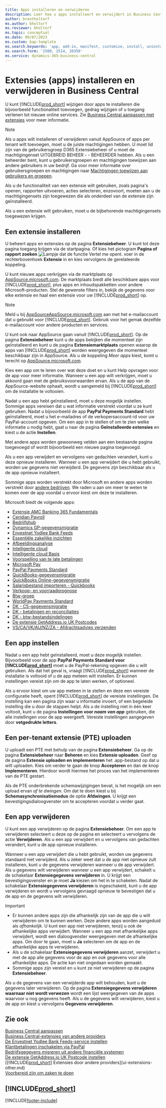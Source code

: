 ```yaml
---
title: Apps installeren en verwijderen
description: Leer hoe u apps installeert en verwijdert in Business Central.
author: brentholtorf
ms.author: bholtorf
ms.reviewer: bholtorf
ms.topic: conceptual
ms.date: 09/07/2023
ms.custom: bap-template
ms.search.keywords: 'app, add-in, manifest, customize, install, uninstall'
ms.search.form: '2500, 2514, 20350'
ms.service: dynamics-365-business-central
---
```


# Extensies (apps) installeren en verwijderen in Business Central

U kunt [!INCLUDE[prod_short](includes/prod_short.md)] wijzigen door apps te installeren die bijvoorbeeld functionaliteit toevoegen, gedrag wijzigen of u toegang verlenen tot nieuwe online services. Zie [Business Central aanpassen met extensies](ui-extensions.md) voor meer informatie.

> [!NOTE]
> Als u apps wilt installeren of verwijderen vanuit AppSource of apps per tenant wilt toevoegen, moet u de juiste machtigingen hebben. U moet lid zijn van de gebruikersgroep D365 Extensiebeheer of u moet de machtigingenset UITGEBREID BEHEER - - BEHEERDER hebben. Als u een beheerder bent, kunt u gebruikersgroepen en machtigingen toewijzen aan andere gebruikers in uw bedrijf. Ga voor meer informatie over gebruikersgroepen en machtigingen naar [Machtigingen toewijzen aan gebruikers en groepen](ui-define-granular-permissions.md).
>
> Als u de functionaliteit van een extensie wilt gebruiken, zoals pagina's openen, rapporten uitvoeren, acties selecteren, enzovoort, moeten aan u de machtigingensets zijn toegewezen die als onderdeel van de extensie zijn geïnstalleerd.

Als u een extensie wilt gebruiken, moet u de bijbehorende machtigingensets toegewezen krijgen.

## <a name="install"></a>Een extensie installeren

U beheert apps en extensies op de pagina **Extensiebeheer**. U kunt tot deze pagina toegang krijgen via de startpagina. Of kies het pictogram **Pagina of rapport zoeken** ![Lampje dat de functie Vertel me opent.](media/ui-search/search_small.png "Vertel me wat u wilt doen") voer in de rechterbovenhoek **Extensie** in en kies vervolgens de gerelateerde koppeling.  

U kunt nieuwe apps verkrijgen via de marktplaats op [AppSource.microsoft.com](https://go.microsoft.com/fwlink/?linkid=2081646). De marktplaats biedt alle beschikbare apps voor [!INCLUDE[prod_short](includes/prod_short.md)], plus apps en inhoudspakketten voor andere Microsoft-producten. Stel de gewenste filters in, bekijk de gegevens voor elke extensie en haal een extensie voor uw [!INCLUDE[prod_short](includes/prod_short.md)] op.  

> [!NOTE]  
> Meld u bij [AppSourceAppSource.microsoft.com](https://appsource.microsoft.com/) aan met het e-mailaccount dat u gebruikt voor [!INCLUDE[prod_short](includes/prod_short.md)]. Gebruik voor het gemak dezelfde e-mailaccount voor andere producten en services.  

U kunt ook naar AppSource gaan vanuit [!INCLUDE[prod_short](includes/prod_short.md)]. Op de pagina **Extensiebeheer** kunt u de apps bekijken die momenteel zijn geïnstalleerd en kunt u de pagina **Extensiemarktplaats** openen waarop de apps van [!INCLUDE[prod_short](includes/prod_short.md)] worden weergegeven die momenteel beschikbaar zijn in AppSource. Als u de koppeling *Meer apps* kiest, komt u terecht op [AppSource.microsoft.com](https://go.microsoft.com/fwlink/?linkid=2081646).  

Kies een app om te leren over wat deze doet en u kunt Help opvragen voor de app voor meer informatie. Wanneer u een app wilt verkrijgen, moet u akkoord gaan met de gebruiksvoorwaarden ervan. Als u de app van de AppSource-website ophaalt, wordt u aangemeld bij [!INCLUDE[prod_short](includes/prod_short.md)] om de installatie te voltooien.  

Nadat u een app hebt geïnstalleerd, moet u deze mogelijk instellen. Sommige apps vereisen dat u wat informatie verstrekt voordat u ze kunt gebruiken. Nadat u bijvoorbeeld de app **PayPal Payments Standard** hebt geïnstalleerd, moet u het e-mailadres of de verkopersaccount-id voor uw PayPal-account opgeven. Om een app in te stellen of om te zien welke informatie u nodig hebt, gaat u naar de pagina **Geïnstalleerde extensies** en kiest u de actie **Instellen**.  

Met andere apps worden gewoonweg velden aan een bestaande pagina toegevoegd of wordt bijvoorbeeld een nieuwe pagina toegevoegd.

Als u een app verwijdert en vervolgens van gedachten verandert, kunt u deze opnieuw installeren. Wanneer u een app verwijdert die u hebt gebruikt, worden uw gegevens niet verwijderd. De gegevens zijn beschikbaar als u de app opnieuw installeert.

Sommige apps worden verstrekt door Microsoft en andere apps worden verstrekt door [andere bedrijven](ui-extensions-other.md). We raden u aan om meer te weten te komen over de app voordat u ervoor kiest om deze te installeren.

Microsoft biedt de volgende apps:

* [Extensie AMC Banking 365 Fundamentals](ui-extensions-amc-banking.md)
* [Ceridian Payroll](ui-extensions-ceridian-payroll.md)
* [Bedrijfshub](ui-extensions-company-hub.md)  
* [Dynamics GP-gegevensmigratie](ui-extensions-dynamicsgp-data-migration.md)
* [Envestnet Yodlee Bank Feeds](ui-extensions-yodlee-bank-feeds.md)
* [Essentiële zakelijke inzichten](ui-extensions-essential-business-insights.md)
* [Afbeeldingsanalyse](ui-extensions-image-analyzer.md)
* [Intelligente cloud](ui-extensions-data-replication.md)
* [Intelligente cloud Basis](ui-extensions-intelligent-cloud.md)  
* [Voorspelling van te late betalingen](ui-extensions-late-payment-prediction.md)
* [Microsoft Pay](ui-extensions-microsoft-pay-payments.md)
* [PayPal Payments Standard](ui-extensions-paypal-payments-standard.md)
* [QuickBooks-gegevensmigratie](ui-extensions-quickbooks-data-migration.md)
* [QuickBooks Online-gegevensmigratie](ui-extensions-quickbooks-online-data-migration.md)
* [Salarisbestand importeren - Quickbooks](ui-extensions-quickbooks-payroll.md)
* [Verkoop- en voorraadprognose](ui-extensions-sales-forecast.md)
* [Btw-groep](ui-extensions-vat-group.md)
* [WorldPay Payments Standard](ui-extensions-worldpay-payments-standard.md)
* [DK - C5-gegevensmigratie](ui-extensions-c5-data-migration.md)
* [DK - betalingen en reconciliaties](ui-extensions-payments-reconciliation-formats-dk.md)
* [DK - btw-bestandsindelingen](ui-extensions-tax-file-formats-dk.md)
* [De extensie GetAddress.io UK Postcodes](LocalFunctionality/UnitedKingdom/ui-extensions-getaddressio.md)  
* [VS/CA/VK/AU/NZ/ZA - Afdrachtsadvies verzenden](ui-extensions-send-remittance-advice.md)

## Een app instellen

Nadat u een app hebt geïnstalleerd, moet u deze mogelijk instellen. Bijvoorbeeld voor de app **PayPal Payments Standard voor [!INCLUDE[prod_short](includes/prod_short.md)]** moet u de PayPal-rekening opgeven die u wilt gebruiken. Als dat het geval is, vraagt [!INCLUDE[prod_short](includes/prod_short.md)] wanneer de installatie is voltooid of u de app meteen wilt instellen. Er kunnen instellingen vereist zijn om de app te laten werken, of optioneel.

Als u ervoor kiest om uw app meteen in te stellen en deze een vereiste configuratie heeft, opent [!INCLUDE[prod_short](includes/prod_short.md)] de vereiste instellingen. De instelling kan een pagina zijn waar u informatie invoert, of een begeleide instelling die u door de stappen helpt. Als u de instelling niet in één keer voltooit, kunt u de pagina **Instellingen voor _naam van app_** gebruiken, die alle instellingen voor de app weergeeft. Vereiste instellingen aangegeven door **vetgedrukte letters**.

## Een per-tenant extensie (PTE) uploaden

U uploadt een PTE met behulp van de pagina **Extensiebeheer**. Ga op de pagina **Extensiebeheer** naar **Beheren** en kies **Extensie uploaden**. Geef op de pagina **Extensie uploaden en implementeren** het .app-bestand op dat u wilt uploaden. Kies om verder te gaan de knop **Accepteren** en dan de knop **Implementeren**. Hierdoor wordt hiermee het proces van het implementeren van de PTE gestart.

Als de PTE onderbrekende schemawijzigingen bevat, is het mogelijk om een upload ervan *af te dwingen*. Om dat te doen kiest u bij **Schemasynchronisatiemodus** de optie **Afdwingen**. U krijgt een bevestigingsdialoogvenster om te accepteren voordat u verder gaat.  

## Een app verwijderen

U kunt een app verwijderen op de pagina **Extensiebeheer**. Om een app te verwijderen selecteert u deze op de pagina en selecteert u vervolgens de actie **Verwijderen**. Als u een app verwijdert en u vervolgens van gedachten verandert, kunt u de app opnieuw installeren.

Wanneer u een app verwijdert die u hebt gebruikt, worden uw gegevens standaard niet verwijderd. Als u zeker weet dat u de app niet opnieuw zult installeren, kunt u de gegevens verwijderen wanneer u de app verwijdert. Als u gegevens wilt verwijderen wanneer u een app verwijdert, schakelt u de schakelaar **Extensiegegevens verwijderen** in. U krijgt een bevestigingsvenster en je moet **Ja** kiezen om het in te schakelen. Nadat de schakelaar **Extensiegegevens verwijderen** is ingeschakeld, kunt u de app verwijderen en wordt u vervolgens gevraagd opnieuw te bevestigen dat u de app en de gegevens wilt verwijderen.

> [!IMPORTANT]  
> * Er kunnen andere apps zijn die afhankelijk zijn van de app die u wilt verwijderen om te kunnen werken. Deze andere apps worden aangeduid als *afhankelijk*. U kunt een app niet verwijderen, tenzij u ook de afhankelijke apps verwijdert. Wanneer u een app met afhankelijke apps verwijdert, wordt een dialoogvenster weergegeven met de afhankelijke apps. Om door te gaan, moet u **Ja** selecteren om de app en de afhankelijke apps te verwijderen.
> * Als u de schakelaar **Extensiegegevens verwijderen** aanzet, verwijdert u met de app alle gegevens voor de app en *ook* gegevens voor alle afhankelijke apps. De actie kan niet ongedaan worden gemaakt.
> * Sommige apps zijn vereist en u kunt ze niet verwijderen op de pagina **Extensiebeheer**.  

Als u de gegevens van een verwijderde app wilt behouden, kunt u de gegevens later verwijderen. Op de pagina **Extensiegegevens verwijderen waarnaar niet wordt verwezen** wordt een lijst weergegeven van de apps waarvoor u nog gegevens heeft. Als u de gegevens wilt verwijderen, kiest u de app en kiest u vervolgens **Gegevens verwijderen**. 

## Zie ook

[Business Central aanpassen](ui-customizing-overview.md)  
[Business Central-extensies van andere providers](ui-extensions-other.md)  
[De Envestnet Yodlee Bank Feeds-service instellen](bank-how-setup-bank-statement-service.md)  
[Klantbetalingen inschakelen via PayPal](sales-how-enable-payment-service-extensions.md)  
[Bedrijfsgegevens migreren uit andere financiële systemen](across-import-data-configuration-packages.md)  
[De extensie GetAddress.io UK Postcode instellen](LocalFunctionality/UnitedKingdom/uk-setup-postal-code-service.md)  
[[!INCLUDE[prod_short](includes/prod_short.md)] Extensies door andere providers](ui-extensions-other.md)  
[Voorbereid zijn om zaken te doen](ui-get-ready-business.md)  

## [!INCLUDE[prod_short](includes/free_trial_md.md)]  


[!INCLUDE[footer-include](includes/footer-banner.md)]
